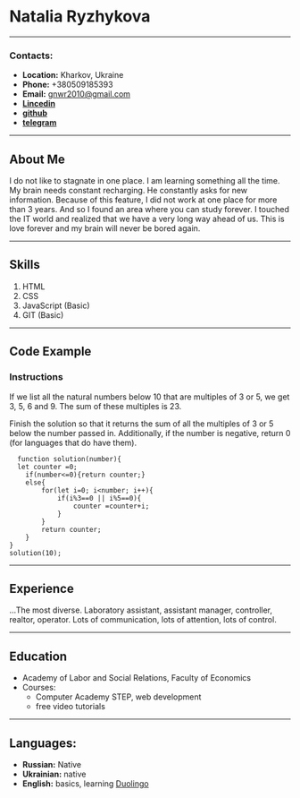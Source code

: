 # Natalia Ryzhykova

******

### Contacts:
* **Location:** Kharkov, Ukraine
* **Phone:** +380509185393
* **Email:** gnwr2010@gmail.com
* [**Lincedin**  ](https://www.linkedin.com/feed/)
* [**github** ](https://github.com/nataleya2010)
* [**telegram** ](https://t.me/nataleya2010)

*********************

## About Me
  I do not like to stagnate in one place. I am learning something all the time. My brain needs constant recharging. He constantly asks for new information. Because of this feature, I did not work at one place for more than 3 years. And so I found an area where you can study forever. I touched the IT world and realized that we have a very long way ahead of us. This is love forever and my brain will never be bored again.

  ***********************

## Skills
  1. HTML
  2. CSS
  3. JavaScript (Basic)
  4. GIT (Basic)

  *******************

## Code Example
### Instructions
  If we list all the natural numbers below 10 that are multiples of 3 or 5, we get 3, 5, 6 and 9. The sum of these multiples is 23.

Finish the solution so that it returns the sum of all the multiples of 3 or 5 below the number passed in. Additionally, if the number is negative, return 0 (for languages that do have them).
````
  function solution(number){
  let counter =0;
    if(number<=0){return counter;}
    else{
        for(let i=0; i<number; i++){
            if(i%3==0 || i%5==0){
                counter =counter+i;
            }
        }
        return counter;
    }
}
solution(10);
````

  *****************

## Experience
...The most diverse. Laboratory assistant, assistant manager, controller, realtor, operator. Lots of communication, lots of attention, lots of control.

*******************************

## Education
* Academy of Labor and Social Relations, Faculty of Economics
* Courses:
    * Computer Academy STEP, web development
    * free video tutorials

*****************************************

## Languages:
* **Russian:** Native
* **Ukrainian:** native
* **English:** basics, learning [Duolingo](https://www.duolingo.com/learn)